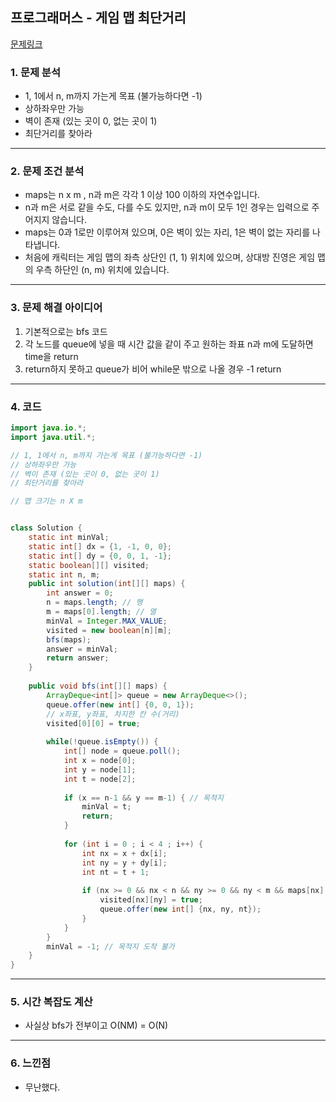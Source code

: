 ## 프로그래머스 - 게임 맵 최단거리
[문제링크](https://school.programmers.co.kr/learn/courses/30/lessons/1844)
### 1. 문제 분석 
- 1, 1에서 n, m까지 가는게 목표 (불가능하다면 -1)
- 상하좌우만 가능
- 벽이 존재 (있는 곳이 0, 없는 곳이 1)
- 최단거리를 찾아라
---
### 2. 문제 조건 분석
- maps는 n x m , n과 m은 각각 1 이상 100 이하의 자연수입니다.
- n과 m은 서로 같을 수도, 다를 수도 있지만, n과 m이 모두 1인 경우는 입력으로 주어지지 않습니다.
- maps는 0과 1로만 이루어져 있으며, 0은 벽이 있는 자리, 1은 벽이 없는 자리를 나타냅니다.
- 처음에 캐릭터는 게임 맵의 좌측 상단인 (1, 1) 위치에 있으며, 상대방 진영은 게임 맵의 우측 하단인 (n, m) 위치에 있습니다.
---
### 3. 문제 해결 아이디어
1. 기본적으로는 bfs 코드
2. 각 노드를 queue에 넣을 때 시간 값을 같이 주고 원하는 좌표 n과 m에 도달하면 time을 return
3. return하지 못하고 queue가 비어 while문 밖으로 나올 경우 -1 return
---
### 4. 코드 
```java
import java.io.*;
import java.util.*;

// 1, 1에서 n, m까지 가는게 목표 (불가능하다면 -1)
// 상하좌우만 가능
// 벽이 존재 (있는 곳이 0, 없는 곳이 1)
// 최단거리를 찾아라

// 맵 크기는 n X m


class Solution {
    static int minVal;
    static int[] dx = {1, -1, 0, 0};
    static int[] dy = {0, 0, 1, -1};
    static boolean[][] visited;
    static int n, m;
    public int solution(int[][] maps) {
        int answer = 0;
        n = maps.length; // 행
        m = maps[0].length; // 열
        minVal = Integer.MAX_VALUE;
        visited = new boolean[n][m];
        bfs(maps);
        answer = minVal;
        return answer;
    }
    
    public void bfs(int[][] maps) {
        ArrayDeque<int[]> queue = new ArrayDeque<>();
        queue.offer(new int[] {0, 0, 1});
        // x좌표, y좌표, 차지한 칸 수(거리)
        visited[0][0] = true;
        
        while(!queue.isEmpty()) {
            int[] node = queue.poll();
            int x = node[0];
            int y = node[1];
            int t = node[2];
            
            if (x == n-1 && y == m-1) { // 목적지
                minVal = t;
                return;
            }
            
            for (int i = 0 ; i < 4 ; i++) {
                int nx = x + dx[i];
                int ny = y + dy[i];
                int nt = t + 1;
                
                if (nx >= 0 && nx < n && ny >= 0 && ny < m && maps[nx][ny] == 1 && !visited[nx][ny]) {
                    visited[nx][ny] = true;
                    queue.offer(new int[] {nx, ny, nt});
                }
            }
        }
        minVal = -1; // 목적지 도착 불가
    }
}
```
---
### 5. 시간 복잡도 계산
- 사실상 bfs가 전부이고 O(NM) = O(N)
---
### 6. 느낀점
- 무난했다.

